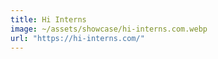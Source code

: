 ```yaml
---
title: Hi Interns
image: ~/assets/showcase/hi-interns.com.webp
url: "https://hi-interns.com/"
---
```

